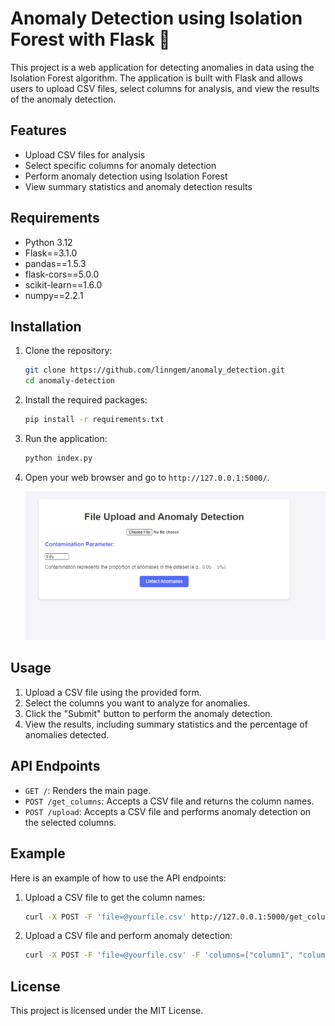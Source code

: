 # Anomaly Detection using Isolation Forest with Flask   🚀️

This project is a web application for detecting anomalies in data using the Isolation Forest algorithm. The application is built with Flask and allows users to upload CSV files, select columns for analysis, and view the results of the anomaly detection.

## Features

- Upload CSV files for analysis
- Select specific columns for anomaly detection
- Perform anomaly detection using Isolation Forest
- View summary statistics and anomaly detection results

## Requirements

- Python 3.12
- Flask==3.1.0
- pandas==1.5.3
- flask-cors==5.0.0
- scikit-learn==1.6.0
- numpy==2.2.1

## Installation

1. Clone the repository:

   ```bash
   git clone https://github.com/linngem/anomaly_detection.git
   cd anomaly-detection
   ```
2. Install the required packages:

   ```bash
   pip install -r requirements.txt
   ```
3. Run the application:

   ```bash
   python index.py
   ```
4. Open your web browser and go to `http://127.0.0.1:5000/`.

   ![](assets/20250111_200456_image.png)

## Usage

1. Upload a CSV file using the provided form.
2. Select the columns you want to analyze for anomalies.
3. Click the "Submit" button to perform the anomaly detection.
4. View the results, including summary statistics and the percentage of anomalies detected.

## API Endpoints

- `GET /`: Renders the main page.
- `POST /get_columns`: Accepts a CSV file and returns the column names.
- `POST /upload`: Accepts a CSV file and performs anomaly detection on the selected columns.

## Example

Here is an example of how to use the API endpoints:

1. Upload a CSV file to get the column names:

   ```bash
   curl -X POST -F 'file=@yourfile.csv' http://127.0.0.1:5000/get_columns
   ```
2. Upload a CSV file and perform anomaly detection:

   ```bash
   curl -X POST -F 'file=@yourfile.csv' -F 'columns=["column1", "column2"]' -F 'contamination=0.05' http://127.0.0.1:5000/upload
   ```

## License

This project is licensed under the MIT License.
